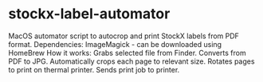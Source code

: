# stockx-label-automator
MacOS automator script to autocrop and print StockX labels from PDF format.
Dependencies: ImageMagick - can be downloaded using HomeBrew
How it works: Grabs selected file from Finder. Converts from PDF to JPG. Automatically crops each page to relevant size. Rotates pages to print on thermal printer. Sends print job to printer.
